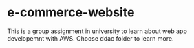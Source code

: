 # e-commerce-website
This is a group assignment in university to learn about web app developemnt with AWS. Choose ddac folder to learn more.
